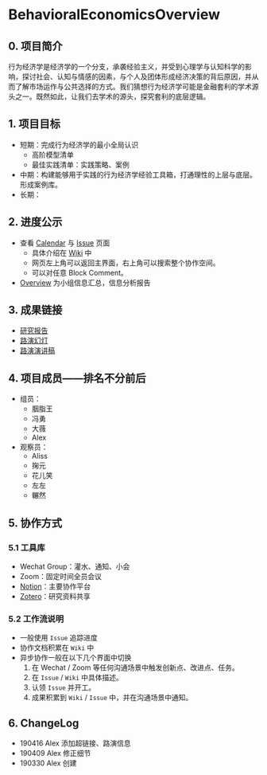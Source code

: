 # BehavioralEconomicsOverview

## 0. 项目简介

行为经济学是经济学的一个分支，承袭经验主义，并受到心理学与认知科学的影响，探讨社会、认知与情感的因素，与个人及团体形成经济决策的背后原因，并从而了解市场运作与公共选择的方式。我们猜想行为经济学可能是金融套利的学术源头之一。既然如此，让我们去学术的源头，探究套利的底层逻辑。

## 1. 项目目标

- 短期：完成行为经济学的最小全局认识
    - 高阶模型清单
    - 最佳实践清单：实践策略、案例
- 中期：构建能够用于实践的行为经济学经验工具箱，打通理性的上层与底层。形成案例库。
- 长期：

## 2. 进度公示

- 查看 [Calendar](https://www.notion.so/d2d8570c2940443ba32464c87a7cf99d) 与 [Issue](https://www.notion.so/ea0acade853045d183fa2cc60925b248) 页面
    - 具体介绍在 [Wiki](https://www.notion.so/Wiki-5a84b24fc2b64f1cb361113cb6b526c4) 中
    - 网页左上角可以返回主界面，右上角可以搜索整个协作空间。
    - 可以对任意 Block Comment。
- [Overview](https://www.notion.so/Overview-860244a7b02c4cfbb33d71dbda933c2e) 为小组信息汇总，信息分析报告

## 3. 成果链接

- [研究报告](https://www.notion.so/matrix747/Overview-860244a7b02c4cfbb33d71dbda933c2e)
- [路演幻灯](https://www.notion.so/matrix747/Presentations-41986851585c41a9bd37e9c0e5ee7d10)
- [路演演讲稿](https://www.notion.so/matrix747/Presentations-215352b3ea394bd3821b377301903796)

## 4. 项目成员——排名不分前后

- 组员：
    - 胭脂王
    - 冯勇
    - 大薇
    - Alex
- 观察员：
    - Aliss
    - 掬元
    - 花儿笑
    - 左左
    - 冁然

## 5. 协作方式

### 5.1 工具库

- Wechat Group：灌水、通知、小会
- Zoom：固定时间全员会议
- [Notion](https://www.notion.so/BehavioralEconomics-aefcfe02503a43da98b67e9a50f72b24)：主要协作平台
- [Zotero](https://www.zotero.org/groups/2308937/behavioral_economics/items/)：研究资料共享

### 5.2 工作流说明

- 一般使用 `Issue` 追踪进度
- 协作文档积累在 `Wiki` 中
- 异步协作一般在以下几个界面中切换
    1. 在 Wechat / Zoom 等任何沟通场景中触发创新点、改进点、任务。
    2. 在 `Issue` / `Wiki` 中具体描述。
    3. 认领 `Issue` 并开工。
    4. 成果积累到 `Wiki` / `Issue`  中，并在沟通场景中通知。

## 6. **ChangeLog**

- 190416 Alex 添加超链接、路演信息
- 190409 Alex 修正细节
- 190330 Alex 创建